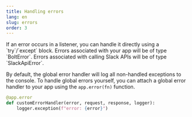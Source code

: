 ```yaml
---
title: Handling errors
lang: en
slug: errors
order: 3
---
```


<div class="section-content">
If an error occurs in a listener, you can handle it directly using a `try`/`except` block. Errors associated with your app will be of type `BoltError`. Errors associated with calling Slack APIs will be of type `SlackApiError`.

By default, the global error handler will log all non-handled exceptions to the console. To handle global errors yourself, you can attach a global error handler to your app using the `app.error(fn)` function.
</div>

```python
@app.error
def customErrorHandler(error, request, response, logger):
    logger.exception(f"error: {error}")
```